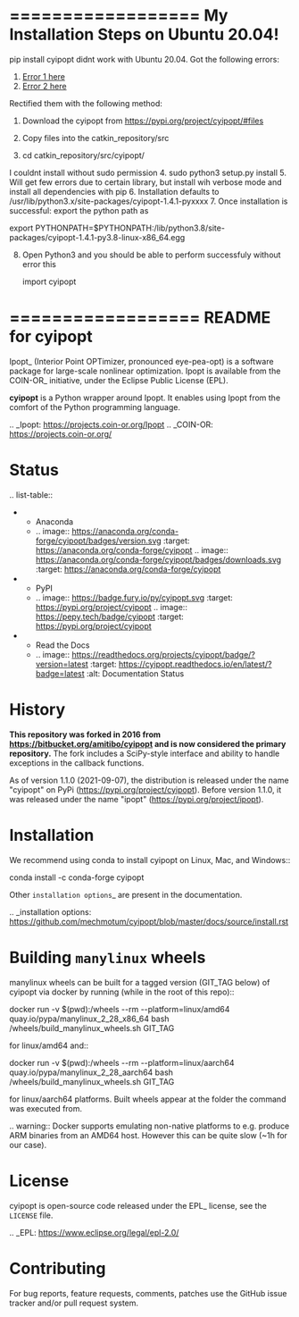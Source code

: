 ==================
My Installation Steps on Ubuntu 20.04!
==================
pip install cyipopt didnt work with Ubuntu 20.04.
Got the following errors:



1. [Error 1 here](./Readme_Images/pip_install_error1.png)
2. [Error 2 here](./Readme_Images/pip_install_error2.png)



Rectified them with the following method:

1. Download the cyipopt from 
https://pypi.org/project/cyipopt/#files

2. Copy files into the catkin_repository/src

3. cd catkin_repository/src/cyipopt/

I couldnt install without sudo permission
4. sudo python3 setup.py install
5. Will get few errors due to certain library, but install wih verbose mode and install all dependencies with pip
6. Installation defaults to /usr/lib/python3.x/site-packages/cyipopt-1.4.1-pyxxxx
7. Once installation is successful: export the python path as

   export PYTHONPATH=$PYTHONPATH:/lib/python3.8/site-packages/cyipopt-1.4.1-py3.8-linux-x86_64.egg


8. Open Python3 and you should be able to perform successfuly without error this

   import cyipopt


==================
README for cyipopt
==================


Ipopt_ (Interior Point OPTimizer, pronounced eye-pea-opt) is a software package
for large-scale nonlinear optimization. Ipopt is available from the COIN-OR_
initiative, under the Eclipse Public License (EPL).

**cyipopt** is a Python wrapper around Ipopt. It enables using Ipopt from the
comfort of the Python programming language.

.. _Ipopt: https://projects.coin-or.org/Ipopt
.. _COIN-OR: https://projects.coin-or.org/

Status
======

.. list-table::

   * - Anaconda
     - .. image:: https://anaconda.org/conda-forge/cyipopt/badges/version.svg
          :target: https://anaconda.org/conda-forge/cyipopt
       .. image:: https://anaconda.org/conda-forge/cyipopt/badges/downloads.svg
          :target: https://anaconda.org/conda-forge/cyipopt
   * - PyPI
     - .. image:: https://badge.fury.io/py/cyipopt.svg
          :target: https://pypi.org/project/cyipopt
       .. image:: https://pepy.tech/badge/cyipopt
          :target: https://pypi.org/project/cyipopt
   * - Read the Docs
     - .. image:: https://readthedocs.org/projects/cyipopt/badge/?version=latest
          :target: https://cyipopt.readthedocs.io/en/latest/?badge=latest
          :alt: Documentation Status

History
=======

**This repository was forked in 2016 from https://bitbucket.org/amitibo/cyipopt
and is now considered the primary repository.** The fork includes a SciPy-style
interface and ability to handle exceptions in the callback functions.

As of version 1.1.0 (2021-09-07), the distribution is released under the name
"cyipopt" on PyPi (https://pypi.org/project/cyipopt). Before version 1.1.0, it
was released under the name "ipopt" (https://pypi.org/project/ipopt).

Installation
============

We recommend using conda to install cyipopt on Linux, Mac, and Windows::

   conda install -c conda-forge cyipopt

Other `installation options`_ are present in the documentation.

.. _installation options: https://github.com/mechmotum/cyipopt/blob/master/docs/source/install.rst


Building `manylinux` wheels
===========================

manylinux wheels can be built for a tagged version (GIT_TAG below) of cyipopt via docker by running (while in the root of this repo)::

   docker run -v $(pwd):/wheels --rm --platform=linux/amd64 quay.io/pypa/manylinux_2_28_x86_64 bash /wheels/build_manylinux_wheels.sh GIT_TAG

for linux/amd64 and::

   docker run -v $(pwd):/wheels --rm --platform=linux/aarch64 quay.io/pypa/manylinux_2_28_aarch64 bash /wheels/build_manylinux_wheels.sh GIT_TAG

for linux/aarch64 platforms. Built wheels appear at the folder the command was executed from.

.. warning::
    Docker supports emulating non-native platforms to e.g. produce ARM binaries from an AMD64 host. However this can be quite slow (~1h for our case).

License
=======

cyipopt is open-source code released under the EPL_ license, see the
``LICENSE`` file.

.. _EPL: https://www.eclipse.org/legal/epl-2.0/

Contributing
============

For bug reports, feature requests, comments, patches use the GitHub issue
tracker and/or pull request system.
